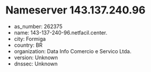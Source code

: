 # Nameserver 143.137.240.96

* as_number: 262375
* name: 143-137-240-96.netfacil.center.
* city: Formiga
* country: BR
* organization: Data Info Comercio e Servico Ltda.
* version: Unknown
* dnssec: Unknown
